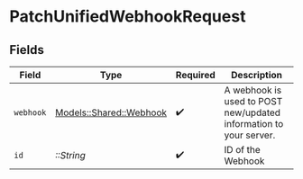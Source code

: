 # PatchUnifiedWebhookRequest


## Fields

| Field                                                             | Type                                                              | Required                                                          | Description                                                       |
| ----------------------------------------------------------------- | ----------------------------------------------------------------- | ----------------------------------------------------------------- | ----------------------------------------------------------------- |
| `webhook`                                                         | [Models::Shared::Webhook](../../models/shared/webhook.md)         | :heavy_check_mark:                                                | A webhook is used to POST new/updated information to your server. |
| `id`                                                              | *::String*                                                        | :heavy_check_mark:                                                | ID of the Webhook                                                 |